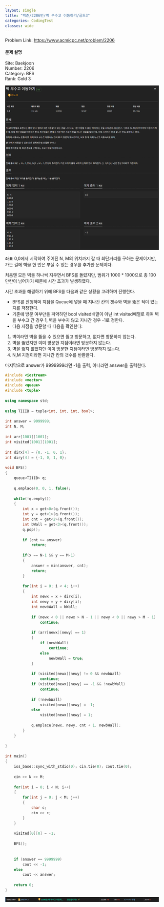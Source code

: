 ```yaml
---
layout: single
title: "백준/2206번/벽 부수고 이동하기/골드3"
categories: CodingTest
classes: wide
---
```


Problem Link: <https://www.acmicpc.net/problem/2206>

#### 문제 설명

Site: Baekjoon   
Number: 2206   
Category: BFS   
Rank: Gold 3

![백준2206번문제](/assets/images/CodingTest/백준2206번문제.png)

좌표 0,0에서 시작하여 주어진 N, M의 위치까지 갈 때 최단거리를 구하는 문제이지만, 가는 길에 벽을 한 번은 부실 수 있는 경우를 추가한 문제이다.

처음엔 모든 벽을 하나씩 지우면서 BFS를 돌렸지만, 범위가 1000 * 1000으로 총 100만칸이 넘어가기 때문에 시간 초과가 발생하였다.

시간 초과를 해결하기 위해 BFS를 다음과 같은 상황을 고려하며 진행한다.

- BFS를 진행하며 지점을 Queue에 넣을 때 지나간 칸의 갯수와 벽을 뚫은 적이 있는지를 저장한다.   
- 기존에 방문 여부만을 파악하던 bool visited배열이 아닌 int visited배열로 하여 벽을 부수고 간 경우 1, 벽을 부수지 않고 지나간 경우 -1로 정한다.   
- 다음 지점을 방문할 때 다음을 확인한다:   
1. 벽이라면 벽을 뚫을 수 있으면 뚫고 방문하고, 없다면 방문하지 않는다.   
2. 벽을 뚫었지만 이미 방문한 지점이라면 방문하지 않는다.   
3. 벽을 뚫지 않았지만 이미 방문한 지점이라면 방문하지 않는다.
4. N,M 지점이라면 지나간 칸의 갯수를 반환한다.

마지막으로 answer가 9999999라면 -1을 출력, 아니라면 answer을 출력한다.

```cpp
#include <iostream>
#include <vector>
#include <queue>
#include <tuple>

using namespace std;

using TIIIB = tuple<int, int, int, bool>;

int answer = 9999999;
int N, M;

int arr[1001][1001];
int visited[1001][1001];

int dirx[4] = {0, -1, 0, 1};
int diry[4] = {-1, 0, 1, 0};

void BFS()
{
    queue<TIIIB> q;

    q.emplace(0, 0, 1, false);

    while(!q.empty())
    {
        int x = get<0>(q.front());
        int y = get<1>(q.front());
        int cnt = get<2>(q.front());
        int bWall = get<3>(q.front());
        q.pop();

        if (cnt >= answer)
            return;

        if(x == N-1 && y == M-1)
        {
            answer = min(answer, cnt);
            return;
        }

		for(int i = 0; i < 4; i++)
        {
            int newx = x + dirx[i];
            int newy = y + diry[i];
            int newbWall = bWall;

            if (newx < 0 || newx > N - 1 || newy < 0 || newy > M - 1)
                continue;

            if (arr[newx][newy] == 1)
            {
                if (newbWall)
                    continue;
                else
                    newbWall = true;
            }

            if (visited[newx][newy] != 0 && newbWall)
                continue;
            if (visited[newx][newy] == -1 && !newbWall)
                continue;

            if (!newbWall)
                visited[newx][newy] = -1;
            else
                visited[newx][newy] = 1;

            q.emplace(newx, newy, cnt + 1, newbWall);
        }
    }

}

int main()
{
    ios_base::sync_with_stdio(0); cin.tie(0); cout.tie(0);

    cin >> N >> M;

	for(int i = 0; i < N; i++)
    {
	    for(int j = 0; j < M; j++)
	    {
            char c;
            cin >> c;
	    }
    }

    visited[0][0] = -1;

    BFS();


    if (answer == 9999999)
        cout << -1;
    else
        cout << answer;

    return 0;
}
```

![백준2206번](/assets/images/CodingTest/백준2206번.PNG)
